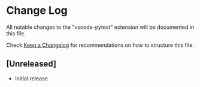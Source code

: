 # Change Log
All notable changes to the "vscode-pytest" extension will be documented in this file.

Check [Keep a Changelog](http://keepachangelog.com/) for recommendations on how to structure this file.

## [Unreleased]
- Initial release